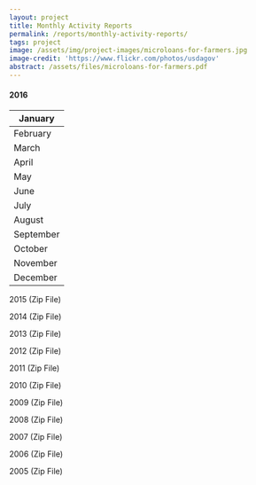 ```yaml
---
layout: project
title: Monthly Activity Reports
permalink: /reports/monthly-activity-reports/
tags: project
image: /assets/img/project-images/microloans-for-farmers.jpg
image-credit: 'https://www.flickr.com/photos/usdagov'
abstract: /assets/files/microloans-for-farmers.pdf
---
```

#### 2016

| January   |
|-----------|
| February  |
| March     |
| April     |
| May       |
| June      |
| July      |
| August    |
| September |
| October   |
| November  |
| December  |

 2015 (Zip File)

2014 (Zip File)

2013 (Zip File)

2012 (Zip File)

2011 (Zip File)

2010 (Zip File)

2009 (Zip File)

2008 (Zip File)

2007 (Zip File)

2006 (Zip File)

2005 (Zip File)